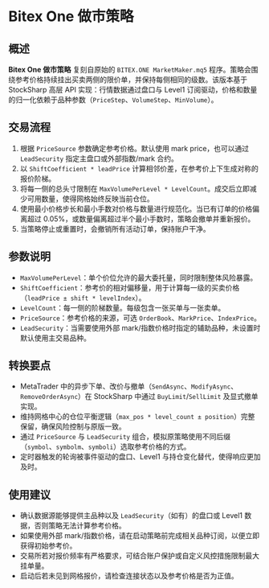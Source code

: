 # Bitex One 做市策略

## 概述
**Bitex One 做市策略** 复刻自原始的 `BITEX.ONE MarketMaker.mq5` 程序。策略会围绕参考价格持续挂出买卖两侧的限价单，并保持每侧相同的级数。该版本基于 StockSharp 高层 API 实现：行情数据通过盘口与 Level1 订阅驱动，价格和数量的归一化依赖于品种参数（`PriceStep`、`VolumeStep`、`MinVolume`）。

## 交易流程
1. 根据 `PriceSource` 参数确定参考价格。默认使用 mark price，也可以通过 `LeadSecurity` 指定主盘口或外部指数/mark 合约。
2. 以 `ShiftCoefficient * leadPrice` 计算相邻价差，在参考价上下生成对称的报价阶梯。
3. 将每一侧的总头寸限制在 `MaxVolumePerLevel * LevelCount`。成交后立即减少可用数量，使得网格始终反映当前仓位。
4. 使用最小价格步长和最小手数对价格与数量进行规范化。当已有订单的价格偏离超过 0.05%，或数量偏离超过半个最小手数时，策略会撤单并重新报价。
5. 当策略停止或重置时，会撤销所有活动订单，保持账户干净。

## 参数说明
- `MaxVolumePerLevel`：单个价位允许的最大委托量，同时限制整体风险暴露。
- `ShiftCoefficient`：参考价的相对偏移量，用于计算每一级的买卖价格（`leadPrice ± shift * levelIndex`）。
- `LevelCount`：每一侧的阶梯数量。每级包含一张买单与一张卖单。
- `PriceSource`：参考价格的来源，可选 `OrderBook`、`MarkPrice`、`IndexPrice`。
- `LeadSecurity`：当需要使用外部 mark/指数价格时指定的辅助品种，未设置时默认使用主交易品种。

## 转换要点
- MetaTrader 中的异步下单、改价与撤单（`SendAsync`、`ModifyAsync`、`RemoveOrderAsync`）在 StockSharp 中通过 `BuyLimit`/`SellLimit` 及显式撤单实现。
- 维持网格中心的仓位平衡逻辑（`max_pos * level_count ± position`）完整保留，确保风险控制与原版一致。
- 通过 `PriceSource` 与 `LeadSecurity` 组合，模拟原策略使用不同后缀（`symbol`、`symbolm`、`symboli`）选取参考价格的方式。
- 定时器触发的轮询被事件驱动的盘口、Level1 与持仓变化替代，使得响应更加及时。

## 使用建议
- 确认数据源能够提供主品种以及 `LeadSecurity`（如有）的盘口或 Level1 数据，否则策略无法计算参考价格。
- 如果使用外部 mark/指数价格，请在启动策略前完成相关品种订阅，以便立即获得初始参考价。
- 交易所若对报价频率有严格要求，可结合账户保护或自定义风控措施限制最大挂单量。
- 启动后若未见到网格报价，请检查连接状态以及参考价格是否为正值。
